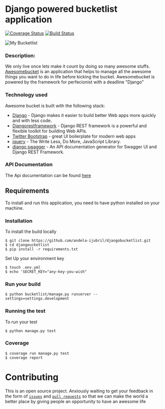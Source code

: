 # Django powered bucketlist application
[![Coverage Status](https://coveralls.io/repos/andela-ijubril/djangobucketlist/badge.svg?branch=master&service=github)](https://coveralls.io/github/andela-ijubril/djangobucketlist?branch=master)
[![Build Status](https://api.travis-ci.org/andela-ijubril/djangobucketlist.svg?branch=master)](https://api.travis-ci.org/andela-ijubril/djangobucketlist)

![My Bucketlist](http://3.bp.blogspot.com/-GWeanJf2zR4/UQexkAuMA-I/AAAAAAAAAwg/sKi4y94TCcE/s1600/Bucket-List-e1336246406457.png)

### Description:
We only live once lets make it count by doing so many awesome stuffs. 
 [Awesomebucket](http://awesomebucket.herokuapp.com/) is an application that helps to manage  all the awesome things you want to do in life before kicking the bucket. 
Awesomebucket is powered by the framework for perfecionist with a deadline "Django"


### Technology used
Awesome bucket is built with the following stack:

* [Django](https://www.djangoproject.com/) - Django makes it easier to build better Web apps more quickly and with less code.
* [Djangorestframework](http://www.django-rest-framework.org/) - Django REST framework is a powerful and flexible toolkit for building Web APIs.
* [Twitter Bootstrap](http://getbootstrap.com/) - great UI boilerplate for modern web apps
* [jquery](https://jquery.com/) - The Write Less, Do More, JavaScript Library.
* [django swagger](http://django-rest-swagger.readthedocs.org/en/latest/) - An API documentation generator for Swagger UI and Django REST Framework.

### API Documentation
The Api documentation can be found [here](http://awesomebucket.herokuapp.com/docs)
## Requirements
To install and run this application, you need to have python installed on your machine.
### Installation
To install the build locally 
```
$ git clone https://github.com/andela-ijubril/djangobucketlist.git
$ cd djangoucketlist
$ pip install -r requirements.txt
```
Set Up your environment key
```
$ touch .env.yml
$ echo 'SECRET_KEY="any-key-you-wish"
```
### Run your build
```
$ python bucketlist/manage.py runserver --settings=settings.development
```

### Running the test
To run your test
```
$ python manage.py test
```
### Coverage
```
$ coverage run manage.py test
$ coverage report
```

Contributing
============

This is an open source project. Anxiously waiting to get your feedback in the form of
[`issues`](https://github.com/andela-ijubril/djangobucketlist/issues) and [`pull requests`](https://github.com/andela-ijubril/djangobucketlist/pul) so that we can make the world a better place by giving people an opportunity to have an awesome life